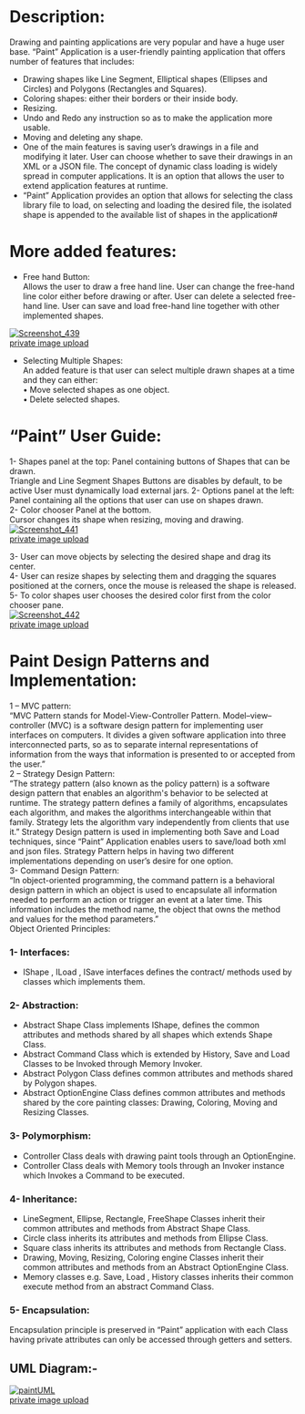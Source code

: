 # **Description:** 
Drawing and painting applications are very popular and have a huge user base.
“Paint” Application is a user-friendly painting application that offers number of features that includes:
- Drawing shapes like Line Segment, Elliptical shapes (Ellipses and Circles) and Polygons (Rectangles and Squares).
- Coloring shapes: either their borders or their inside body.
- Resizing.
- Undo and Redo any instruction so as to make the application more usable.
- Moving and deleting any shape.
- One of the main features is saving user’s drawings in a file and modifying it later. User can choose whether to save their drawings in an XML or a JSON file.
The concept of dynamic class loading is widely spread in computer applications. It is an option that allows the user to extend application features at runtime.
- “Paint” Application provides an option that allows for selecting the class library file to load, on selecting and loading the desired file, the isolated shape is appended to the available list of shapes in the application# 

# More added features:
- Free hand Button: <br>
Allows the user to draw a free hand line.
User can change the free-hand line color either before drawing or after.
User can delete a selected free-hand line.
User can save and load free-hand line together with other implemented shapes.

<a href="https://ibb.co/fjaTPa"><img src="https://preview.ibb.co/df84xv/Screenshot_439.png" alt="Screenshot_439" border="0"></a><br /><a target='_blank' href='https://imgbb.com/'>private image upload</a><br />
- Selecting Multiple Shapes: <br>
An added feature is that user can select multiple drawn shapes at a time and they can either: <br>
• Move selected shapes as one object. <br>
• Delete selected shapes. <br>
# “Paint” User Guide: <br>
1- Shapes panel at the top:
Panel containing buttons of Shapes that can be drawn. <br>
Triangle and Line Segment Shapes Buttons are disables by default, to be active User must dynamically load external jars.
2- Options panel at the left:
Panel containing all the options that user can use on shapes drawn. <br>
2- Color chooser Panel at the bottom. <br>
   Cursor changes its shape when resizing, moving and drawing. <br>
<a href="https://ibb.co/cn9xja"><img src="https://preview.ibb.co/mAQEVF/Screenshot_441.png" alt="Screenshot_441" border="0"></a><br /><a target='_blank' href='https://imgbb.com/'>private image upload</a><br />

3- User can move objects by selecting the desired shape and drag its center. <br>
4- User can resize shapes by selecting them and dragging the squares positioned at the corners, once the mouse is released the shape is released.<br>
5- To color shapes user chooses the desired color first from the color chooser pane. <br>
<a href="https://ibb.co/dq7BAF"><img src="https://preview.ibb.co/kQN04a/Screenshot_442.png" alt="Screenshot_442" border="0"></a><br /><a target='_blank' href='https://imgbb.com/'>private image upload</a><br />

# Paint Design Patterns and Implementation: <br>
1 – MVC pattern: <br>
“MVC Pattern stands for Model-View-Controller Pattern. Model–view– controller (MVC) is a software design pattern for implementing user interfaces on computers. It divides a given software application into three
interconnected parts, so as to separate internal representations of information from the ways that information is presented to or accepted from the user.” <br>
2 – Strategy Design Pattern: <br>
“The strategy pattern (also known as the policy pattern) is a software design pattern that enables an algorithm's behavior to be selected at runtime. The strategy pattern defines a family of algorithms,
encapsulates each algorithm, and makes the algorithms interchangeable within that family.
Strategy lets the algorithm vary independently from clients that use it.”
Strategy Design pattern is used in implementing both Save and Load techniques, since “Paint” Application enables users to save/load both xml and json files. Strategy Pattern helps in having two different implementations depending on user’s desire for one option. <br>
3- Command Design Pattern: <br>
“In object-oriented programming, the command pattern is a behavioral design pattern in which an object is used to encapsulate all information needed to perform an action or trigger an event at a later time. This information includes the method name, the object that owns the method and values for the method parameters.” <br>
Object Oriented Principles: <br>
### 1- Interfaces: <br>
- IShape , ILoad , ISave interfaces defines the contract/ methods used by classes which implements them.<br>
### 2- Abstraction: <br>
- Abstract Shape Class implements IShape, defines the common attributes and methods shared by all shapes which extends Shape Class.<br>
- Abstract Command Class which is extended by History, Save and Load Classes to be Invoked through Memory Invoker.<br>
- Abstract Polygon Class defines common attributes and methods shared by Polygon shapes.<br>
- Abstract OptionEngine Class defines common attributes and methods shared by the core painting classes: Drawing, Coloring, Moving and Resizing Classes.<br>
### 3- Polymorphism: <br>
- Controller Class deals with drawing paint tools through an OptionEngine. <br>
- Controller Class deals with Memory tools through an Invoker instance which Invokes a Command to be executed.
### 4- Inheritance: <br>
- LineSegment, Ellipse, Rectangle, FreeShape Classes inherit their common attributes and methods from Abstract Shape Class.  <br>
- Circle class inherits its attributes and methods from Ellipse Class. <br>
- Square class inherits its attributes and methods from Rectangle Class. <br>
- Drawing, Moving, Resizing, Coloring engine Classes inherit their common attributes and methods from an Abstract OptionEngine Class. <br>
- Memory classes e.g. Save, Load , History classes inherits their common execute method from an abstract Command Class.<br>
### 5- Encapsulation:
Encapsulation principle is preserved in “Paint” application with each Class having private attributes can only be accessed through getters and setters. <br>
## UML Diagram:- 
<a href="https://ibb.co/mDgMAF"><img src="https://preview.ibb.co/dzsiPa/paintUML.gif" alt="paintUML" border="0"></a><br /><a target='_blank' href='https://imgbb.com/'>private image upload</a><br />
